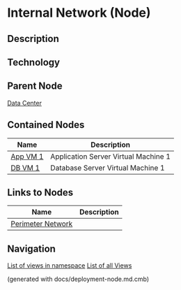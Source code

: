 # Internal Network (Node)
## Description


## Technology


## Parent Node
[Data Center](../../../../software-development/architecture/example/modulith/data-center.md)
## Contained Nodes
Name | Description 
---|---
[App VM 1](../../../../software-development/architecture/example/modulith/app-vm1.md) | Application Server Virtual Machine 1
[DB VM 1](../../../../software-development/architecture/example/modulith/db-vm1.md) | Database Server Virtual Machine 1
## Links to Nodes
Name | Description
---|---
[Perimeter Network](../../../../software-development/architecture/example/modulith/perimeter-network.md) | 


## Navigation
[List of views in namespace](./views-in-namespace.md)
[List of all Views](../../../../views.md)

(generated with docs/deployment-node.md.cmb)
